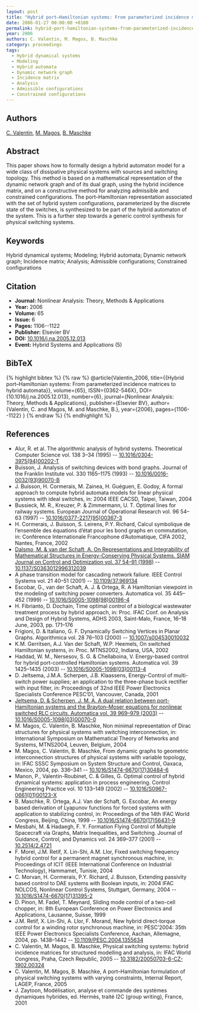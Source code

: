 ```yaml
---
layout: post
title: "Hybrid port–Hamiltonian systems: From parameterized incidence matrices to hybrid automata"
date: 2006-01-27 00:00:00 +0100
permalink: hybrid-port-hamiltonian-systems-from-parameterized-incidence-matrices-to-hybrid-automata
year: 2006
authors: C. Valentin, M. Magos, B. Maschke
category: proceedings
tags:
  - Hybrid dynamical systems
  - Modeling
  - Hybrid automata
  - Dynamic network graph
  - Incidence matrix
  - Analysis
  - Admissible configurations
  - Constrained configurations
---
```

 
## Authors
[C. Valentin](authors/claire_valentin), [M. Magos](authors/miguel_magos), [B. Maschke](authors/bernhard_maschke)
 
## Abstract
This paper shows how to formally design a hybrid automaton model for a wide class of dissipative physical systems with sources and switching topology. This method is based on a mathematical representation of the dynamic network graph and of its dual graph, using the hybrid incidence matrix, and on a constructive method for analyzing admissible and constrained configurations. The port–Hamiltonian representation associated with the set of hybrid system configurations, parameterized by the discrete state of the switches, is synthesized to be part of the hybrid automaton of the system. This is a further step towards a generic control synthesis for physical switching systems.
 
## Keywords
Hybrid dynamical systems; Modeling; Hybrid automata; Dynamic network graph; Incidence matrix; Analysis; Admissible configurations; Constrained configurations
 
## Citation
- **Journal:** Nonlinear Analysis: Theory, Methods &amp; Applications
- **Year:** 2006
- **Volume:** 65
- **Issue:** 6
- **Pages:** 1106--1122
- **Publisher:** Elsevier BV
- **DOI:** [10.1016/j.na.2005.12.013](https://doi.org/10.1016/j.na.2005.12.013)
- **Event:** Hybrid Systems and Applications (5)
 
## BibTeX
{% highlight bibtex %}
{% raw %}
@article{Valentin_2006,
  title={{Hybrid port–Hamiltonian systems: From parameterized incidence matrices to hybrid automata}},
  volume={65},
  ISSN={0362-546X},
  DOI={10.1016/j.na.2005.12.013},
  number={6},
  journal={Nonlinear Analysis: Theory, Methods &amp; Applications},
  publisher={Elsevier BV},
  author={Valentin, C. and Magos, M. and Maschke, B.},
  year={2006},
  pages={1106--1122}
}
{% endraw %}
{% endhighlight %}
 
## References
- Alur, R. et al. The algorithmic analysis of hybrid systems. Theoretical Computer Science vol. 138 3–34 (1995) -- [10.1016/0304-3975(94)00202-T](https://doi.org/10.1016/0304-3975(94)00202-T)
- Buisson, J. Analysis of switching devices with bond graphs. Journal of the Franklin Institute vol. 330 1165–1175 (1993) -- [10.1016/0016-0032(93)90070-B](https://doi.org/10.1016/0016-0032(93)90070-B)
- J. Buisson, H. Cormerais, M. Zainea, H. Guéguen, E. Godoy, A formal approach to compute hybrid automata models for linear physical systems with ideal switches, in: 2004 IEEE CACSD, Taipei, Taiwan, 2004
- Bussieck, M. R., Kreuzer, P. & Zimmermann, U. T. Optimal lines for railway systems. European Journal of Operational Research vol. 96 54–63 (1997) -- [10.1016/0377-2217(95)00367-3](https://doi.org/10.1016/0377-2217(95)00367-3)
- H. Cormerais, J. Buisson, S. Leirens, P.Y. Richard, Calcul symbolique de l’ensemble des équations d’état pour les bond graphs en commutation, in: Conférence Internationale Francophone d’Automatique, CIFA 2002, Nantes, France, 2002
- [Dalsmo, M. & van der Schaft, A. On Representations and Integrability of Mathematical Structures in Energy-Conserving Physical Systems. SIAM Journal on Control and Optimization vol. 37 54–91 (1998)](on-representations-and-integrability-of-mathematical-structures-in-energy-conserving-physical-systems) -- [10.1137/S0363012996312039](https://doi.org/10.1137/S0363012996312039)
- A phase transition model for cascading network failure. IEEE Control Systems vol. 21 40–51 (2001) -- [10.1109/37.969134](https://doi.org/10.1109/37.969134)
- Escobar, G., van der Schaft, A. J. & Ortega, R. A Hamiltonian viewpoint in the modeling of switching power converters. Automatica vol. 35 445–452 (1999) -- [10.1016/S0005-1098(98)00196-4](https://doi.org/10.1016/S0005-1098(98)00196-4)
- H. Fibrianto, D. Dochain, Time optimal control of a biological wastewater treatment process by hybrid approach, in: Proc. IFAC Conf. on Analysis and Design of Hybrid Systems, ADHS 2003, Saint-Malo, France, 16–18 June, 2003, pp. 171–176
- Frigioni, D. & Italiano, G. F. Dynamically Switching Vertices in Planar Graphs. Algorithmica vol. 28 76–103 (2000) -- [10.1007/s004530010032](https://doi.org/10.1007/s004530010032)
- K.M. Gerritsen, A.J. Van der Schaft, W.P. Heemels, On switched Hamiltonian systems, in: Proc. MTNS2002, Indiana, USA, 2002
- Haddad, W. M., Nersesov, S. G. & Chellaboina, V. Energy-based control for hybrid port-controlled Hamiltonian systems. Automatica vol. 39 1425–1435 (2003) -- [10.1016/S0005-1098(03)00113-4](https://doi.org/10.1016/S0005-1098(03)00113-4)
- D. Jeltsema, J.M.A. Scherpen, J.B. Klaassens, Energy-Control of multi-switch power supplies; an application to the three-phase buck rectifier with input filter, in: Proceedings of 32nd IEEE Power Electronics Specialists Conference PESC’01, Vancouver, Canada, 2001
- [Jeltsema, D. & Scherpen, J. M. A. A dual relation between port-Hamiltonian systems and the Brayton–Moser equations for nonlinear switched RLC circuits. Automatica vol. 39 969–979 (2003)](a-dual-relation-between-port-hamiltonian-systems-and-the-brayton-moser-equations-for-nonlinear-switched-rlc-circuits) -- [10.1016/S0005-1098(03)00070-0](https://doi.org/10.1016/S0005-1098(03)00070-0)
- M. Magos, C. Valentin, B. Maschke, Non minimal representation of Dirac structures for physical systems with switching interconnection, in: International Symposium on Mathematical Theory of Networks and Systems, MTNS2004, Leuven, Belgium, 2004
- M. Magos, C. Valentin, B. Maschke, From dynamic graphs to geometric interconnection structures of physical systems with variable topology, in: IFAC SSSC Symposium on System Structure and Control, Oaxaca, Mexico, 2004, pp. 336–341 -- [10.1016/S1474-6670(17)30484-6](https://doi.org/10.1016/S1474-6670(17)30484-6)
- Manon, P., Valentin-Roubinet, C. & Gilles, G. Optimal control of hybrid dynamical systems: application in process engineering. Control Engineering Practice vol. 10 133–149 (2002) -- [10.1016/S0967-0661(01)00123-X](https://doi.org/10.1016/S0967-0661(01)00123-X)
- B. Maschke, R. Ortega, A.J. Van der Schaft, G. Escobar, An energy based derivation of Lyapunov functions for forced systems with application to stabilizing control, in: Proceedings of the 14th IFAC World Congress, Beijing, China, 1999 -- [10.1016/S1474-6670(17)56431-9](https://doi.org/10.1016/S1474-6670(17)56431-9)
- Mesbahi, M. & Hadaegh, F. Y. Formation Flying Control of Multiple Spacecraft via Graphs, Matrix Inequalities, and Switching. Journal of Guidance, Control, and Dynamics vol. 24 369–377 (2001) -- [10.2514/2.4721](https://doi.org/10.2514/2.4721)
- F. Morel, J.M. Retif, X. Lin-Shi, A.M. Llor, Fixed switching frequency hybrid control for a permanent magnet synchronous machine, in: Proceedings of ICIT (IEEE International Conference on Industrial Technology), Hammamet, Tunisie, 2004
- C. Morvan, H. Cormerais, P.Y. Richard, J. Buisson, Extending passivity based control to DAE systems with Boolean inputs, in: 2004 IFAC NOLCOS, Nonlinear Control Systems, Stuttgart, Germany, 2004 -- [10.1016/S1474-6670(17)31395-2](https://doi.org/10.1016/S1474-6670(17)31395-2)
- D. Pinon, M. Fadel, T. Meynard, Sliding mode control of a two-cell chopper, in: 8th European Conference on Power Electronics and Applications, Lausanne, Suisse, 1999
- J.M. Retif, X. Lin-Shi, A. Llor, F. Morand, New hybrid direct-torque control for a winding rotor synchronous machine, in: PESC’2004: 35th IEEE Power Electronics Specialists Conference, Aachan, Allemagne, 2004, pp. 1438–1442 -- [10.1109/PESC.2004.1355634](https://doi.org/10.1109/PESC.2004.1355634)
- C. Valentin, M. Magos, B. Maschke, Physical switching systems: hybrid incidence matrices for structured modelling and analysis, in: IFAC World Congress, Praha, Czech Republic, 2005 -- [10.3182/20050703-6-CZ-1902.00324](https://doi.org/10.3182/20050703-6-CZ-1902.00324)
- C. Valentin, M. Magos, B. Maschke, A port–Hamiltonian formulation of physical switching systems with varying constraints, Internal Report, LAGEP, France, 2005
- J. Zaytoon, Modélisation, analyse et commande des systèmes dynamiques hybrides, ed. Hermès, traité I2C (group writing), France, 2001


